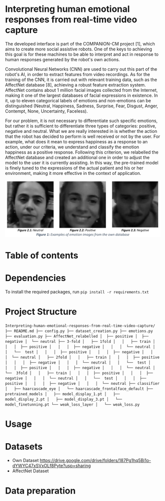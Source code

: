 # Interpreting human emotional responses from real-time video capture
The developed interface is part of the COMPANION-CM project [1], which aims to create more social assistive robots. One of the keys to achieving this goal is for these machines to be able to interpret and act in response to human responses generated by the robot's own actions. 

Convolutional Neural Networks (CNN) are used to carry out this part of the robot's AI, in order to extract features from video recordings. As for the training of the CNN, it is carried out with relevant training data, such as the AffectNet database [8], achieving a robust feature extraction system. AffectNet contains about 1 million facial images collected from the Internet, making it one of the largest databases of facial expressions in existence. In it, up to eleven categorical labels of emotions and non-emotions can be distinguished (Neutral, Happiness, Sadness, Surprise, Fear, Disgust, Anger, Contempt, None, Uncertainty, Faceless).

For our problem, it is not necessary to differentiate such specific emotions, but rather it is sufficient to differentiate three types of categories: positive, negative and neutral. What we are really interested in is whether the action that the robot has decided to perform is well received or not by the user. For example, what does it mean to express happiness as a response to an action, under our criteria, we understand and classify the emotion happiness as a positive response. Following this criterion, we relabelled the AffectNet database and created an additional one in order to adjust the model to the user it is currently assisting. In this way, the pre-trained model is finely tuned to the expressions of the actual patient and his or her environment, making it more effective in the context of application. 

<p align="center">
<img src = "images/tabla_eng.JPG" width="700" />
</p>

# Table of contents

# Dependencies
To install the required packages, run ``pip install -r requirements.txt``
# Project Structure

``
Interpreting-human-emotional-responses-from-real-time-video-capture/
├── README.md
├── config.py
├── dataset_creation.py
├── emotions.py
├── evaluation.py
├── AffectNet_relabelled
│  ├── positive
│  ├── negative
│  └── neutral
├── 3-fold
│   ├── 1fold
│   │   ├── train
│   │   │  ├── positive
│   │   │  ├── negative
│   │   │  └── neutral
│   │   └──  test
│   │   │  ├── positive
│   │   │  ├── negative
│   │   │  └── neutral
│   ├── 2fold
│   │   ├── train
│   │   │  ├── positive
│   │   │  ├── negative
│   │   │  └── neutral
│   │   └──  test
│   │   │  ├── positive
│   │   │  ├── negative
│   │   │  └── neutral
│   └──  3fold
│   │   ├── train
│   │   │  ├── positive
│   │   │  ├── negative
│   │   │  └── neutral
│   │   └──  test
│   │   │  ├── positive
│   │   │  ├── negative
│   │   │  └── neutral
├── classifier
│   ├── haarcascade_eye
│   └── haarcascade_frontalface_default
├── pretrained_models
│   ├── model_display_1.pt
│   ├── model_display_2.pt
│   ├── model_display_3.pt
│   └── model_finetunning.pt
└── weak_loss_layer
│   └── weak_loss.py
``
# Usage

# Datasets
- Own Dataset
https://drive.google.com/drive/folders/187Pg1hq5Bi1o-dYWYC47xSVxOLf8Pyte?usp=sharing
- AffectNet Dataset

# Data preparation
